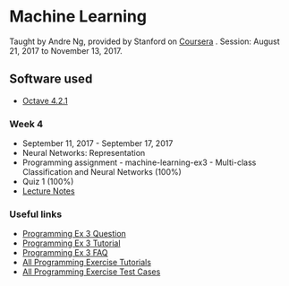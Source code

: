 # Machine Learning

Taught by Andre Ng, provided by Stanford on [Coursera](https://www.coursera.org/learn/machine-learning/) . Session: August 21, 2017 to November 13, 2017.

## Software used

* [Octave 4.2.1](https://ftp.gnu.org/gnu/octave/windows/octave-4.2.1-w64-installer.exe)

### Week 4

* September 11, 2017 - September 17, 2017
* Neural Networks: Representation
* Programming assignment - machine-learning-ex3 - Multi-class Classification and Neural Networks (100%)
* Quiz 1 (100%)
* [Lecture Notes](https://www.coursera.org/learn/machine-learning/resources/RmTEz)

### Useful links

* [Programming Ex 3 Question](https://www.coursera.org/learn/machine-learning/programming/ixFof/logistic-regression)
* [Programming Ex 3 Tutorial](https://www.coursera.org/learn/machine-learning/resources/JOjNO)
* [Programming Ex 3 FAQ](https://www.coursera.org/learn/machine-learning/discussions/weeks/3/threads/poUNvD1-EeakuhJbRt69hQ)
* [All Programming Exercise Tutorials](https://www.coursera.org/learn/machine-learning/discussions/all/threads/m0ZdvjSrEeWddiIAC9pDDA)
* [All Programming Exercise Test Cases](https://www.coursera.org/learn/machine-learning/discussions/all/threads/0SxufTSrEeWPACIACw4G5w)
